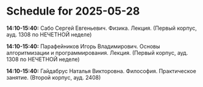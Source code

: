 # Schedule for 2025-05-28

**14:10-15:40:** Сабо Сергей Евгеньевич. Физика. Лекция. (Первый корпус, ауд. 1308 по НЕЧЕТНОЙ неделе)

**14:10-15:40:** Парафейников Игорь Владимирович. Основы алгоритмизации и программирования. Лекция. (Первый корпус, ауд. 1308 по НЕЧЕТНОЙ неделе)

**14:10-15:40:** Гайдабрус Наталья Викторовна. Философия. Практическое занятие. (Второй корпус, ауд. 2408)

